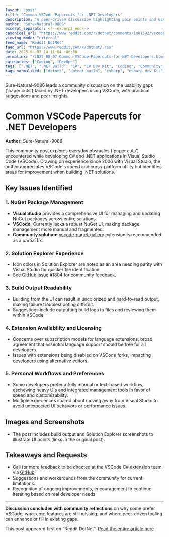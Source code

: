 ```yaml
---
layout: "post"
title: "Common VSCode Papercuts for .NET Developers"
description: "A peer-driven discussion highlighting pain points and user experience gaps when developing C# and .NET projects in VSCode compared to Visual Studio. The post details specific feature limitations, such as NuGet package management, Solution Explorer iconography, and build output legibility, while also acknowledging improvements and sharing extensions and workarounds adopted by the community."
author: "Sure-Natural-9086"
excerpt_separator: <!--excerpt_end-->
canonical_url: "https://www.reddit.com/r/dotnet/comments/1mk1592/vscode_paper_cuts_for_net_dev/"
viewing_mode: "external"
feed_name: "Reddit DotNet"
feed_url: "https://www.reddit.com/r/dotnet/.rss"
date: 2025-08-07 14:11:04 +00:00
permalink: "/2025-08-07-Common-VSCode-Papercuts-for-NET-Developers.html"
categories: ["Coding", "DevOps"]
tags: [".NET", ".NET Build", "C#", "C# Dev Kit", "Coding", "Community", "Cross Platform Development", "Debugging", "Developer Experience", "DevOps", "Extension Management", "IDE Comparison", "IntelliSense", "NuGet", "Productivity", "Solution Explorer", "VS Code"]
tags_normalized: ["dotnet", "dotnet build", "csharp", "csharp dev kit", "coding", "community", "cross platform development", "debugging", "developer experience", "devops", "extension management", "ide comparison", "intellisense", "nuget", "productivity", "solution explorer", "vs code"]
---
```


Sure-Natural-9086 leads a community discussion on the usability gaps ('paper cuts') faced by .NET developers using VSCode, with practical suggestions and peer insights.<!--excerpt_end-->

# Common VSCode Papercuts for .NET Developers

**Author:** Sure-Natural-9086

This community post explores everyday obstacles ('paper cuts') encountered while developing C# and .NET applications in Visual Studio Code (VSCode). Drawing on experience since 2006 with Visual Studio, the author appreciates VSCode's speed and cross-platform utility but identifies areas for improvement when building .NET solutions.

## Key Issues Identified

### 1. NuGet Package Management

- **Visual Studio** provides a comprehensive UI for managing and updating NuGet packages across entire solutions.
- **VSCode:** Currently lacks a robust NuGet UI, making package management more manual and fragmented.
- **Community solution:** [vscode-nuget-gallery](https://marketplace.visualstudio.com/items?itemName=patcx.vscode-nuget-gallery) extension is recommended as a partial fix.

### 2. Solution Explorer Experience

- Icon colors in Solution Explorer are noted as an area needing parity with Visual Studio for quicker file identification.
- See [GitHub issue #1804](https://github.com/microsoft/vscode-dotnettools/issues/1804) for community feedback.

### 3. Build Output Readability

- Building from the UI can result in uncolorized and hard-to-read output, making failure troubleshooting difficult.
- Suggestions include outputting build logs to files and reviewing them within VSCode.

### 4. Extension Availability and Licensing

- Concerns over subscription models for language extensions; broad agreement that essential language support should be free for all developers.
- Issues with extensions being disabled on VSCode forks, impacting developers using alternative editors.

### 5. Personal Workflows and Preferences

- Some developers prefer a fully manual or text-based workflow, eschewing heavy UIs and integrated management tools in favor of speed and customizability.
- Multiple experiences shared about moving away from Visual Studio to avoid unexpected UI behaviors or performance issues.

## Images and Screenshots

- The post includes build output and Solution Explorer screenshots to illustrate UI points (links in the original post).

## Takeaways and Requests

- Call for more feedback to be directed at the VSCode C# extension team via [GitHub](https://github.com/dotnet/vscode-csharp).
- Suggestions and workarounds from the community for current limitations.
- Recognition of ongoing improvements, encouragement to continue iterating based on real developer needs.

---

**Discussion concludes with community reflections** on why some prefer VSCode, what core features are still missing, and where peer-driven tooling can enhance or fill in existing gaps.

This post appeared first on "Reddit DotNet". [Read the entire article here](https://www.reddit.com/r/dotnet/comments/1mk1592/vscode_paper_cuts_for_net_dev/)
